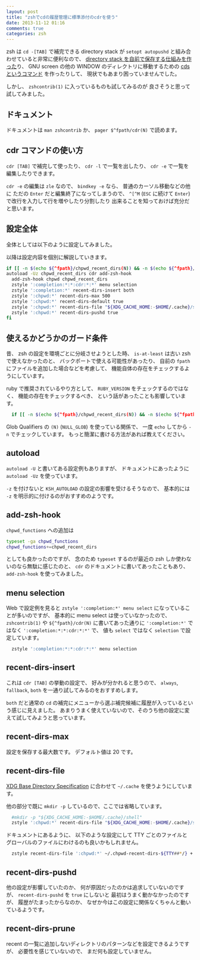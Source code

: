 ```yaml
---
layout: post
title: "zshでcdの履歴管理に標準添付のcdrを使う"
date: 2013-11-12 01:16
comments: true
categories: zsh
---
```

zsh は `cd -[TAB]` で補完できる directory stack が
`setopt autopushd` と組み合わせていると非常に便利なので、
[directory stack を自前で保存する仕組みを作った](https://github.com/znz/dot-shell/blob/c197f9e3232e8dca910be4ea4ae555cc60468692/profile.d/50dirstack.zsh)り、
GNU screen の他の WINDOW のディレクトリに移動するための
[cdsというコマンド](https://github.com/znz/dot-shell/blob/523e3adaf9b776f05185acfb24bc19ef5f22c418/profile.d/70cds.zsh)
を作ったりして、
現状でもあまり困っていませんでした。

しかし、 `zshcontrib(1)` に入っているものも試してみるのが
良さそうと思って試してみました。

<!--more-->

## ドキュメント

ドキュメントは
`man zshcontrib` か、
`pager $^fpath/cdr(N)` で読めます。

## cdr コマンドの使い方

`cdr [TAB]` で補完して使ったり、
`cdr -l` で一覧を出したり、
`cdr -e` で一覧を編集したりできます。

`cdr -e` の編集は `zle` なので、
`bindkey -e` なら、
普通のカーソル移動などの他に
ただの `Enter` だと編集終了になってしまうので、
`^[^M` (`ESC` に続けて `Enter`) で改行を入力して行を増やしたり分割したり
出来ることを知っておけば充分だと思います。

## 設定全体

全体としては以下のように設定してみました。

以降は設定内容を個別に解説していきます。

```sh
if [[ -n $(echo ${^fpath}/chpwd_recent_dirs(N)) && -n $(echo ${^fpath}/cdr(N)) ]]; then
autoload -Uz chpwd_recent_dirs cdr add-zsh-hook
  add-zsh-hook chpwd chpwd_recent_dirs
  zstyle ':completion:*:*:cdr:*:*' menu selection
  zstyle ':completion:*' recent-dirs-insert both
  zstyle ':chpwd:*' recent-dirs-max 500
  zstyle ':chpwd:*' recent-dirs-default true
  zstyle ':chpwd:*' recent-dirs-file "${XDG_CACHE_HOME:-$HOME/.cache}/shell/chpwd-recent-dirs"
  zstyle ':chpwd:*' recent-dirs-pushd true
fi
```

## 使えるかどうかのガード条件

昔、
zsh の設定を環境ごとに分岐させようとした時、
`is-at-least` は古い zsh で使えなかったのと、
バックポートで使える可能性があったり、
自前の `fpath` にファイルを追加した場合などを考慮して、
機能自体の存在をチェックするようにしています。

ruby で推奨されているやり方として、
`RUBY_VERSION` をチェックするのではなく、
機能の存在をチェックするべき、
という話があったことも影響しています。

```sh
  if [[ -n $(echo ${^fpath}/chpwd_recent_dirs(N)) && -n $(echo ${^fpath}/cdr(N)) ]]; then
```
Glob Qualifiers の `(N)` (`NULL_GLOB`) を使っている関係で、
一度 `echo` してから `-n` でチェックしています。
もっと簡潔に書ける方法があれば教えてください。

## autoload

`autoload -U`
と書いてある設定例もありますが、
ドキュメントにあったように
`autoload -Uz`
を使っています。

`-z`
を付けないと
`KSH_AUTOLOAD`
の設定の影響を受けるそうなので、
基本的には `-z` を明示的に付けるのがおすすめのようです。

## add-zsh-hook

`chpwd_functions` への追加は

```sh
typeset -ga chpwd_functions
chpwd_functions+=chpwd_recent_dirs
```

としても良かったのですが、
念のため `typeset` するのが最近の zsh しか使わないのなら無駄に感じたのと、
`cdr` のドキュメントに書いてあったこともあり、
`add-zsh-hook`
を使ってみました。

## menu selection

Web で設定例を見ると
`zstyle ':completion:*' menu select`
になっていることが多いのですが、
基本的に menu select は使っていなかったので、
`zshcontrib(1)` や
`${^fpath}/cdr(N)` に書いてあった通りに
`':completion:*'`
ではなく
`':completion:*:*:cdr:*:*'`
で、
値も
`select`
ではなく
`selection`
で設定しています。

```sh
  zstyle ':completion:*:*:cdr:*:*' menu selection
```

## recent-dirs-insert

これは
`cdr [TAB]`
の挙動の設定で、
好みが分かれると思うので、
`always`, `fallback`, `both`
を一通り試してみるのをおすすめします。

`both` だと通常の `cd` の補完にメニューから選ぶ補完候補に履歴が入っているという感じに見えました。
あまりうまく使えていないので、そのうち他の設定に変えて試してみようと思っています。

## recent-dirs-max

設定を保存する最大数です。
デフォルト値は 20 です。

## recent-dirs-file

[XDG Base Directory Specification](http://standards.freedesktop.org/basedir-spec/latest/index.html)
に合わせて `~/.cache` を使うようにしています。

他の部分で既に `mkdir -p` しているので、ここでは省略しています。

```sh
  #mkdir -p "${XDG_CACHE_HOME:-$HOME/.cache}/shell"
  zstyle ':chpwd:*' recent-dirs-file "${XDG_CACHE_HOME:-$HOME/.cache}/shell/chpwd-recent-dirs"
```

ドキュメントにあるように、
以下のような設定にして TTY ごとのファイルと
グローバルのファイルにわけるのも良いかもしれません。

```sh
  zstyle recent-dirs-file ':chpwd:*' ~/.chpwd-recent-dirs-${TTY##*/} +
```

## recent-dirs-pushd

他の設定が影響していたのか、
何が原因だったのかは追求していないのですが、
`recent-dirs-pushd` を `true` にしないと
最初はうまく動かなかったのですが、
履歴がたまったからなのか、
なぜか今はこの設定に関係なくちゃんと動いているようです。

## recent-dirs-prune

recent の一覧に追加しないディレクトリのパターンなどを設定できるようですが、
必要性を感じていないので、
まだ何も設定していません。
